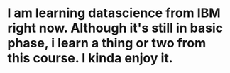 # I am learning datascience from IBM right now. Although it's still in basic phase, i learn a thing or two from this course. I kinda enjoy it.
